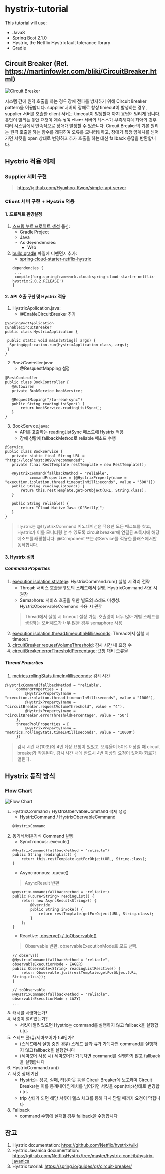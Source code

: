 # hystrix-tutorial

This tutorial will use:
 - Java8
 - Spring Boot 2.1.0
 - Hystrix, the Netflix Hystrix fault tolerance library
 - Gradle

## Circuit Breaker (Ref. https://martinfowler.com/bliki/CircuitBreaker.html)
![Circuit Breaker](https://martinfowler.com/bliki/images/circuitBreaker/sketch.png)

시스템 간에 원격 호출을 하는 경우 장애 전파를 방지하기 위해 Circuit Breaker pattern을 이용합니다. supplier 서버의 장애로 항상 timeout이 발생하는 경우, supplier 서버를 호출한 client 서버는 timeout이 발생할때 까지 응답이 밀리게 됩니다. 응답이 밀리는 동안 요청이 계속 쌓여 client 서버의 리소스가 부족해지며 최악의 경우 여러 시스템에서 연속적으로 장애가 발생할 수 있습니다. Circuit Breaker의 기본 원리는 원격 호출을 하는 함수를 래핑하여 오류를 모니터링하고, 장애가 특정 임계치를 넘어가면 서킷을 open 상태로 변경하고 추가 호출을 하는 대신 fallback 응답을 반환합니다.

## Hystric 적용 예제
### Supplier 서버 구현
 > https://github.com/Hyunhoo-Kwon/simple-api-server
 
### Client 서버 구현 + Hystrix 적용
#### 1. 프로젝트 환경설정
 1. [스프링 부트 프로젝트 생성](https://start.spring.io/) 옵션:
    - Gradle Project
    - Java
    - As dependencies:
      - Web
 2. [build.gradle](https://github.com/Hyunhoo-Kwon/hystrix-tutorial/blob/master/build.gradle) 파일에 디펜던시 추가:
    - [spring-cloud-starter-netflix-hystrix](https://github.com/spring-cloud/spring-cloud-netflix/tree/master/spring-cloud-starter-netflix/spring-cloud-starter-netflix-hystrix)
    ```
    dependencies {
     ...
     compile('org.springframework.cloud:spring-cloud-starter-netflix-hystrix:2.0.2.RELEASE')
    }
    ```
#### 2. API 호출 구현 및 Hystrix 적용
 1. HystrixApplication.java: 
    - @EnableCircuitBreaker 추가
 ```
 @SpringBootApplication
 @EnableCircuitBreaker
 public class HystrixApplication {

  public static void main(String[] args) {
   SpringApplication.run(HystrixApplication.class, args);
  }
 }
 ```
 2. BookController.java: 
    - @ResquestMapping 설정
 ```
 @RestController
 public class BookController {
    @Autowired
    private BookService bookService;

    @RequestMapping("/to-read-sync")
    public String readingListSync() {
        return bookService.readingListSync();
    }
 }
 ```
 3. BookService.java: 
    - API를 호출하는 readingListSync 메소드에 Hystrix 적용
    - 장애 상황에 fallbackMethod로 reliable 메소드 수행
 ```
 @Service
 public class BookService {
    private static final String URL = "http://localhost:8090/recommended";
    private final RestTemplate restTemplate = new RestTemplate();

    @HystrixCommand(fallbackMethod = "reliable",
            commandProperties = {@HystrixProperty(name = "execution.isolation.thread.timeoutInMilliseconds", value = "500")})
    public String readingListSync() {
        return this.restTemplate.getForObject(URL, String.class);
    }

    public String reliable() {
        return "Cloud Native Java (O'Reilly)";
    }
 }
 ```
 > Hystrix는 @HystrixCommand 어노테이션을 적용한 모든 메소드를 찾고, Hystrix가 이를 모니터링 할 수 있도록 circuit breaker에 연결된 프록시에 해당 메소드를 래핑합니다. @Component 또는 @Service를 적용한 클래스에서만 동작합니다.
 
#### 3. Hystrix 설정
##### Command Properties
 1. [execution.isolation.strategy](https://github.com/Netflix/Hystrix/wiki/Configuration#execution.isolation.strategy): HystrixCommand.run() 실행 시 격리 전략
    - Thread: 서비스 호출을 별도의 스레드에서 실행. HystrixCommand 사용 시 권장
    - Semaphore: 서비스 호출을 위한 별도의 스레드 미생성. HystrixObservableCommand 사용 시 권장
    > Thread에서 실행 시 timeout 설정 가능. 호출량이 너무 많아 개별 스레드를 생성하는 오버헤드가 너무 많을 경우 semaphore 사용
 2. [execution.isolation.thread.timeoutInMilliseconds](https://github.com/Netflix/Hystrix/wiki/Configuration#execution.isolation.thread.timeoutInMilliseconds): Thread에서 실행 시 timeout
 3. [circuitBreaker.requestVolumeThreshold](https://github.com/Netflix/Hystrix/wiki/Configuration#circuitBreaker.requestVolumeThreshold): 감시 시간 내 요청 수
 4. [circuitBreaker.errorThresholdPercentage](https://github.com/Netflix/Hystrix/wiki/Configuration#circuitBreaker.errorThresholdPercentage): 요청 대비 오류율
##### Thread Properties 
 1. [metrics.rollingStats.timeInMilliseconds](https://github.com/Netflix/Hystrix/wiki/Configuration#threadpool.metrics.rollingStats.timeInMilliseconds): 감시 시간
 
 ```
 @HystrixCommand(fallbackMethod = "reliable",
      commandProperties = {
          @HystrixProperty(name = "execution.isolation.thread.timeoutInMilliseconds", value = "1000"),
          @HystrixProperty(name = "circuitBreaker.requestVolumeThreshold", value = "4"),
          @HystrixProperty(name = "circuitBreaker.errorThresholdPercentage", value = "50")
      },
      threadPoolProperties = {
          @HystrixProperty(name = "metrics.rollingStats.timeInMilliseconds", value = "10000")
      })
 ```
 > 감시 시간 내(10초)에 4번 이상 요청이 있었고, 오류율이 50% 이상일 때 circuit breaket가 작동된다. 감시 시간 내에 반드시 4번 이상의 요청이 있어야 회로가 열린다.

## Hystrix 동작 방식
### [Flow Chart](https://github.com/Netflix/Hystrix/wiki/How-it-Works)
![Flow Chart](https://raw.githubusercontent.com/wiki/Netflix/Hystrix/images/hystrix-command-flow-chart.png)
 1. HystrixCommand / HystrixObervableCommand 객체 생성
    - HystrixCommand / HystrixObervableCommand
    ```
    @HystrixCommand
    ```
 2. 동기식/비동기식 Command 실행
    - Synchronous: .execute()
    ```
    @HystrixCommand(fallbackMethod = "reliable")
    public String readingList() {
        return this.restTemplate.getForObject(URL, String.class);
    }
    ```
    - Asynchronous: .queue()
    > AsyncResult 반환
    ```
    @HystrixCommand(fallbackMethod = "reliable")
    public Future<String> readingList() {
        return new AsyncResult<String>() {
            @Override
            public String invoke() {
                return restTemplate.getForObject(URL, String.class);
            }
        };
    }
    ```
    - Reactive: [.observe() / .toObservable()](https://github.com/Netflix/Hystrix/wiki/How-To-Use#reactive-execution)
    > Observable 반환. observableExecutionMode로 모드 선택.
    ```
    // observe()
    @HystrixCommand(fallbackMethod = "reliable", observableExecutionMode = EAGER)
    public Observable<String> readingListReactive() {
        return Observable.just(restTemplate.getForObject(URL, String.class));
    }
    
    // toObservable
    @HystrixCommand(fallbackMethod = "reliable", observableExecutionMode = LAZY)
    ...
    ```
 3. 캐시를 사용하는가?
 4. 서킷이 열려있는가?
    - 서킷이 열려있으면 Hystrix는 command를 실행하지 않고 fallback을 실행합니다
 5. 스레드 풀/큐/세마포어가 full인가?
    - (스레드에서 실행 중인 경우) 스레드 풀과 큐가 가득차면 command를 실행하지 않고 fallback을 실행합니다
    - (세마포어 사용 시) 세마포어가 가득차면 command를 실행하지 않고 fallback을 실행합니다
 6. HystrixCommand.run()
 7. 서킷 상태 계산
    - Hystrix는 성공, 실패, 타임아웃 등을 Circuit Breaker에 보고하며 Circuit Breaker는 이를 통계내어 임계치를 넘어가면 서킷을 open(trip)상태로 변경합니다
    - trip 상태가 되면 해당 서킷이 헬스 체크를 통해 다시 닫힐 때까지 요청이 막힙니다
 8. Fallback
     - command 수행에 실패할 경우 fallback을 수행합니다
    
## 참고
 1. Hystrix documentation: https://github.com/Netflix/hystrix/wiki
 2. Hystrix Javanica documentation: https://github.com/Netflix/Hystrix/tree/master/hystrix-contrib/hystrix-javanica
 3. Hystrix tutorial: https://spring.io/guides/gs/circuit-breaker/
